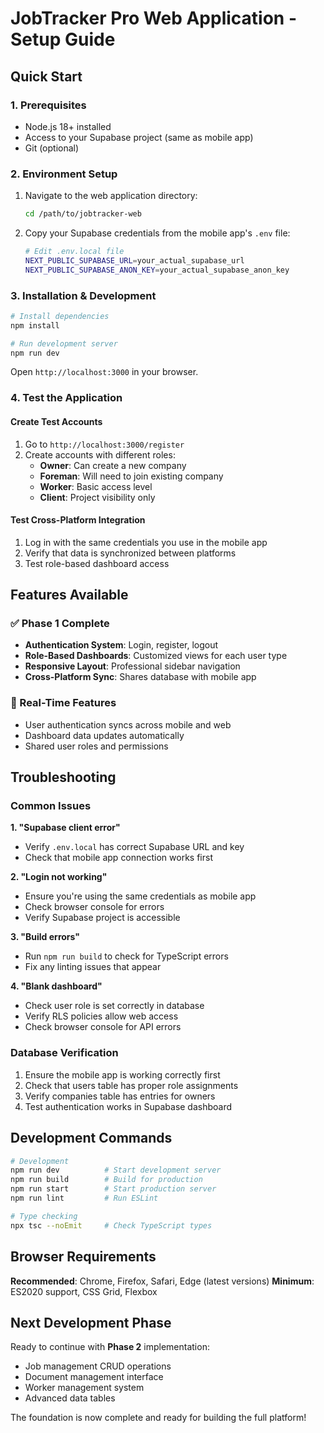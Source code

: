 # JobTracker Pro Web Application - Setup Guide

## Quick Start

### 1. Prerequisites
- Node.js 18+ installed
- Access to your Supabase project (same as mobile app)
- Git (optional)

### 2. Environment Setup
1. Navigate to the web application directory:
   ```bash
   cd /path/to/jobtracker-web
   ```

2. Copy your Supabase credentials from the mobile app's `.env` file:
   ```bash
   # Edit .env.local file
   NEXT_PUBLIC_SUPABASE_URL=your_actual_supabase_url
   NEXT_PUBLIC_SUPABASE_ANON_KEY=your_actual_supabase_anon_key
   ```

### 3. Installation & Development
```bash
# Install dependencies
npm install

# Run development server
npm run dev
```

Open `http://localhost:3000` in your browser.

### 4. Test the Application

#### Create Test Accounts
1. Go to `http://localhost:3000/register`
2. Create accounts with different roles:
   - **Owner**: Can create a new company
   - **Foreman**: Will need to join existing company
   - **Worker**: Basic access level
   - **Client**: Project visibility only

#### Test Cross-Platform Integration
1. Log in with the same credentials you use in the mobile app
2. Verify that data is synchronized between platforms
3. Test role-based dashboard access

## Features Available

### ✅ Phase 1 Complete
- **Authentication System**: Login, register, logout
- **Role-Based Dashboards**: Customized views for each user type
- **Responsive Layout**: Professional sidebar navigation
- **Cross-Platform Sync**: Shares database with mobile app

### 🔄 Real-Time Features
- User authentication syncs across mobile and web
- Dashboard data updates automatically
- Shared user roles and permissions

## Troubleshooting

### Common Issues

**1. "Supabase client error"**
- Verify `.env.local` has correct Supabase URL and key
- Check that mobile app connection works first

**2. "Login not working"**
- Ensure you're using the same credentials as mobile app
- Check browser console for errors
- Verify Supabase project is accessible

**3. "Build errors"**
- Run `npm run build` to check for TypeScript errors
- Fix any linting issues that appear

**4. "Blank dashboard"**
- Check user role is set correctly in database
- Verify RLS policies allow web access
- Check browser console for API errors

### Database Verification
1. Ensure the mobile app is working correctly first
2. Check that users table has proper role assignments
3. Verify companies table has entries for owners
4. Test authentication works in Supabase dashboard

## Development Commands

```bash
# Development
npm run dev          # Start development server
npm run build        # Build for production
npm run start        # Start production server
npm run lint         # Run ESLint

# Type checking
npx tsc --noEmit     # Check TypeScript types
```

## Browser Requirements

**Recommended**: Chrome, Firefox, Safari, Edge (latest versions)
**Minimum**: ES2020 support, CSS Grid, Flexbox

## Next Development Phase

Ready to continue with **Phase 2** implementation:
- Job management CRUD operations
- Document management interface  
- Worker management system
- Advanced data tables

The foundation is now complete and ready for building the full platform!